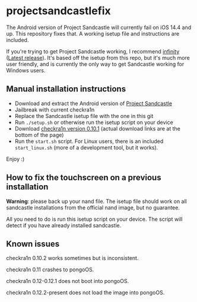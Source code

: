 # projectsandcastlefix
The Android version of Project Sandcastle will currently fail on iOS 14.4 and up. This repository fixes that.
A working isetup file and instructions are included.

If you're trying to get Project Sandcastle working, I recommend [infinity](https://github.com/fullpwn/infinity) ([Latest release](https://github.com/fullpwn/infinity/releases/latest)).
It's based off the isetup from this repo, but it's much more user friendly, and is currently the only way to get Sandcastle working for Windows users.


## Manual installation instructions

* Download and extract the Android version of [Project Sandcastle](https://projectsandcastle.org/status)
* Jailbreak with current checkra1n
* Replace the Sandcastle isetup file with the one in this git
* Run `./setup.sh` or otherwise run the isetup script on your device
* Download [checkra1n version 0.10.1](https://checkra.in/releases/0.10.1-beta) (actual download links are at the bottom of the page)
* Run the `start.sh` script. For Linux users, there is an included `start_linux.sh` (more of a development tool, but it works).

Enjoy :)



## How to fix the touchscreen on a previous installation

**Warning**: please back up your nand file. The isetup file should work on all sandcastle installations from the official nand image, but no guarantee.

All you need to do is run this isetup script on your device. The script will detect if you have already installed sandcastle.



## Known issues

checkra1n 0.10.2 works sometimes but is inconsistent.

checkra1n 0.11 crashes to pongoOS.

checkra1n 0.12-0.12.1 does not boot into pongoOS.

checkra1n 0.12.2-present does not load the image into pongoOS.
